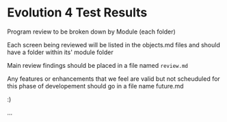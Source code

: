 # Evolution 4 Test Results

Program review to be broken down by Module (each folder)

Each screen being reviewed will be listed in the objects.md files and should have a folder within its' module folder

Main review findings should be placed in a file named `review.md`

Any features or enhancements that we feel are valid but not scheuduled for this phase of developement should go in a file name future.md

:)

...
